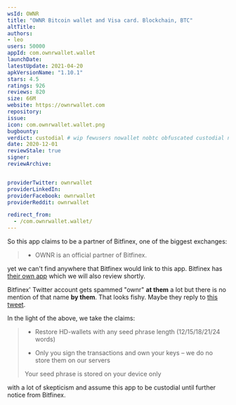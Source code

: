 ```yaml
---
wsId: OWNR
title: "OWNR Bitcoin wallet and Visa card. Blockchain, BTC"
altTitle: 
authors:
- leo
users: 50000
appId: com.ownrwallet.wallet
launchDate: 
latestUpdate: 2021-04-20
apkVersionName: "1.10.1"
stars: 4.5
ratings: 926
reviews: 820
size: 66M
website: https://ownrwallet.com
repository: 
issue: 
icon: com.ownrwallet.wallet.png
bugbounty: 
verdict: custodial # wip fewusers nowallet nobtc obfuscated custodial nosource nonverifiable reproducible bounty defunct
date: 2020-12-01
reviewStale: true
signer: 
reviewArchive:


providerTwitter: ownrwallet
providerLinkedIn: 
providerFacebook: ownrwallet
providerReddit: ownrwallet

redirect_from:
  - /com.ownrwallet.wallet/
---
```



So this app claims to be a partner of Bitfinex, one of the biggest exchanges:

> - OWNR is an official partner of Bitfinex. 

yet we can't find anywhere that Bitfinex would link to this app. Bitfinex has
[their own app](https://play.google.com/store/apps/details?id=com.bitfinex.mobileapp)
which we will also review shortly.

Bitfinex' Twitter account gets spammed "ownr" **at them** a lot but there is no
mention of that name **by them**. That looks fishy. Maybe they reply to
[this tweet](https://twitter.com/LeoWandersleb/status/1333912501378048002).

In the light of the above, we take the claims:

> - Restore HD-wallets with any seed phrase length (12/15/18/21/24 words)
> 
> - Only you sign the transactions and own your keys – we do no store them on our servers
> 
> Your seed phrase is stored on your device only

with a lot of skepticism and assume this app to be custodial until further
notice from Bitfinex.
